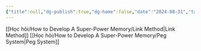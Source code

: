 ```yaml
---
{"title":null,"dg-publish":true,"dg-home":false,"date":"2024-08-31","tags":["#book","#memory","#How_to_Develop_A_Super_Power_Memory"],"Chương":"Chương5","permalink":"/hoc-hoi/how-to-develop-a-super-power-memory/c5-peg-and-link/","dgPassFrontmatter":true,"noteIcon":"","updated":"2025-01-14T22:28:10.655+07:00"}
---
```


[[Học hỏi/How to Develop A Super-Power Memory/Link Method\|Link Method]]
[[Học hỏi/How to Develop A Super-Power Memory/Peg System\|Peg System]]
